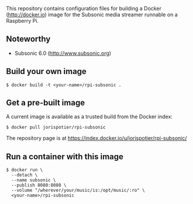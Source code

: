 
This repository contains configuration files for building a 
Docker (http://docker.io) image for the Subsonic media streamer 
runnable on a Raspberry Pi.

## Noteworthy

* Subsonic 6.0 (http://www.subsonic.org)

## Build your own image

```shell
$ docker build -t <your-name>/rpi-subsonic .
```

## Get a pre-built image

A current image is available as a trusted build from the Docker index:

```shell
$ docker pull jorispotier/rpi-subsonic
```

The repository page is at
https://index.docker.io/u/jorispotier/rpi-subsonic/


## Run a container with this image

```shell
$ docker run \
  --detach \
  --name subsonic \
  --publish 8080:8080 \
  --volume "/wherever/your/music/is:/opt/music/:ro" \
  <your-name>/rpi-subsonic

```

